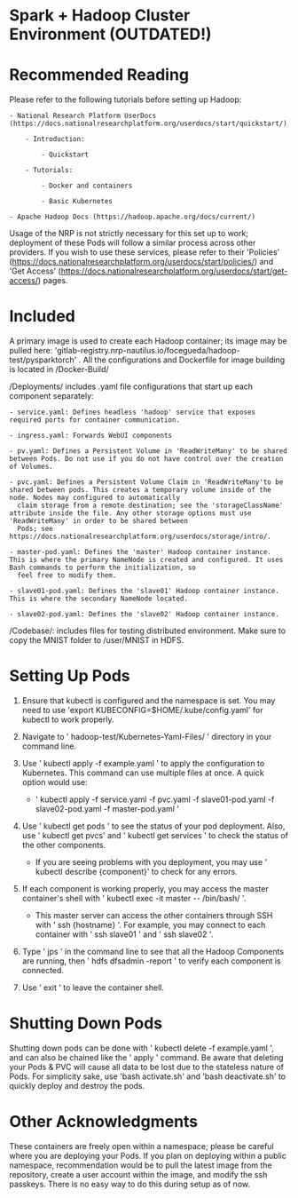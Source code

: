 # Spark + Hadoop Cluster Environment (OUTDATED!)

# Recommended Reading

Please refer to the following tutorials before setting up Hadoop:
    
    - National Research Platform UserDocs (https://docs.nationalresearchplatform.org/userdocs/start/quickstart/):
        
        - Introduction:
        
            - Quickstart
        
        - Tutorials:
            
            - Docker and containers
            
            - Basic Kubernetes
    
    - Apache Hadoop Docs (https://hadoop.apache.org/docs/current/)
            
Usage of the NRP is not strictly necessary for this set up to work; deployment of these Pods will follow a similar process across other providers. If you wish to use these services, 
please refer to their 'Policies' (https://docs.nationalresearchplatform.org/userdocs/start/policies/) and 'Get Access' 
(https://docs.nationalresearchplatform.org/userdocs/start/get-access/) pages.
            
# Included

A primary image is used to create each Hadoop container; its image may be pulled here: 'gitlab-registry.nrp-nautilus.io/focegueda/hadoop-test/pysparktorch' . All the configurations and Dockerfile for image building is located in /Docker-Build/

/Deployments/ includes .yaml file configurations that start up each component separately:

    - service.yaml: Defines headless 'hadoop' service that exposes required ports for container communication.

    - ingress.yaml: Forwards WebUI components
    
    - pv.yaml: Defines a Persistent Volume in 'ReadWriteMany' to be shared between Pods. Do not use if you do not have control over the creation of Volumes.
    
    - pvc.yaml: Defines a Persistent Volume Claim in 'ReadWriteMany'to be shared between pods. This creates a temporary volume inside of the node. Nodes may configured to automatically
      claim storage from a remote destination; see the 'storageClassName' attribute inside the file. Any other storage options must use 'ReadWriteMany' in order to be shared between
      Pods; see https://docs.nationalresearchplatform.org/userdocs/storage/intro/.
      
    - master-pod.yaml: Defines the 'master' Hadoop container instance. This is where the primary NameNode is created and configured. It uses Bash commands to perform the initialization, so
      feel free to modify them.
      
    - slave01-pod.yaml: Defines the 'slave01' Hadoop container instance. This is where the secondary NameNode located.
    
    - slave02-pod.yaml: Defines the 'slave02' Hadoop container instance.

/Codebase/: includes files for testing distributed environment. Make sure to copy the MNIST folder to /user/MNIST in HDFS.
    
# Setting Up Pods

1. Ensure that kubectl is configured and the namespace is set. You may need to use 'export KUBECONFIG=$HOME/.kube/config.yaml' for kubectl to work properly.
    
2. Navigate to ' hadoop-test/Kubernetes-Yaml-Files/ ' directory in your command line.

3. Use ' kubectl apply -f example.yaml ' to apply the configuration to Kubernetes. This command can use multiple files at once. A quick option would use:
    
    - ' kubectl apply -f service.yaml -f pvc.yaml -f slave01-pod.yaml -f slave02-pod.yaml -f master-pod.yaml '
    
4. Use ' kubectl get pods ' to see the status of your pod deployment. Also, use ' kubectl get pvcs' and ' kubectl get services ' to check the status of the other components.

    - If you are seeing problems with you deployment, you may use ' kubectl describe {component}' to check for any errors.

5. If each component is working properly, you may access the master container's shell with ' kubectl exec -it master -- /bin/bash/ '.

    - This master server can access the other containers through SSH with ' ssh {hostname} '. For example, you may connect to each container with ' ssh slave01 ' and ' ssh slave02 '.

6. Type ' jps ' in the command line to see that all the Hadoop Components are running, then ' hdfs dfsadmin -report ' to verify each component is connected.

7. Use ' exit ' to leave the container shell.

# Shutting Down Pods

Shutting down pods can be done with ' kubectl delete -f example.yaml ', and can also be chained like the ' apply ' command. Be aware that deleting your Pods & PVC will cause all data to be lost due to the stateless nature of Pods. For simplicity sake, use 'bash activate.sh' and 'bash deactivate.sh' to quickly deploy and destroy the pods.

# Other Acknowledgments

These containers are freely open within a namespace; please be careful where you are deploying your Pods. If you plan on deploying within a public namespace, recommendation would be to
pull the latest image from the repository, create a user account within the image, and modify the ssh passkeys. There is no easy way to do this during setup as of now.
